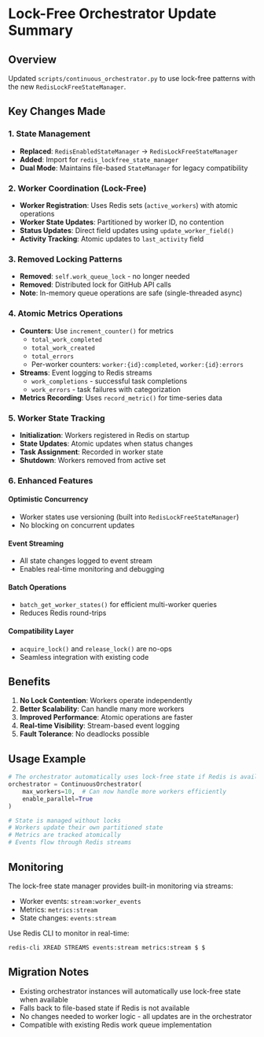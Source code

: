 # Lock-Free Orchestrator Update Summary

## Overview
Updated `scripts/continuous_orchestrator.py` to use lock-free patterns with the new `RedisLockFreeStateManager`.

## Key Changes Made

### 1. State Management
- **Replaced**: `RedisEnabledStateManager` → `RedisLockFreeStateManager`
- **Added**: Import for `redis_lockfree_state_manager`
- **Dual Mode**: Maintains file-based `StateManager` for legacy compatibility

### 2. Worker Coordination (Lock-Free)
- **Worker Registration**: Uses Redis sets (`active_workers`) with atomic operations
- **Worker State Updates**: Partitioned by worker ID, no contention
- **Status Updates**: Direct field updates using `update_worker_field()`
- **Activity Tracking**: Atomic updates to `last_activity` field

### 3. Removed Locking Patterns
- **Removed**: `self.work_queue_lock` - no longer needed
- **Removed**: Distributed lock for GitHub API calls
- **Note**: In-memory queue operations are safe (single-threaded async)

### 4. Atomic Metrics Operations
- **Counters**: Use `increment_counter()` for metrics
  - `total_work_completed`
  - `total_work_created`
  - `total_errors`
  - Per-worker counters: `worker:{id}:completed`, `worker:{id}:errors`
- **Streams**: Event logging to Redis streams
  - `work_completions` - successful task completions
  - `work_errors` - task failures with categorization
- **Metrics Recording**: Uses `record_metric()` for time-series data

### 5. Worker State Tracking
- **Initialization**: Workers registered in Redis on startup
- **State Updates**: Atomic updates when status changes
- **Task Assignment**: Recorded in worker state
- **Shutdown**: Workers removed from active set

### 6. Enhanced Features

#### Optimistic Concurrency
- Worker states use versioning (built into `RedisLockFreeStateManager`)
- No blocking on concurrent updates

#### Event Streaming
- All state changes logged to event stream
- Enables real-time monitoring and debugging

#### Batch Operations
- `batch_get_worker_states()` for efficient multi-worker queries
- Reduces Redis round-trips

#### Compatibility Layer
- `acquire_lock()` and `release_lock()` are no-ops
- Seamless integration with existing code

## Benefits

1. **No Lock Contention**: Workers operate independently
2. **Better Scalability**: Can handle many more workers
3. **Improved Performance**: Atomic operations are faster
4. **Real-time Visibility**: Stream-based event logging
5. **Fault Tolerance**: No deadlocks possible

## Usage Example

```python
# The orchestrator automatically uses lock-free state if Redis is available
orchestrator = ContinuousOrchestrator(
    max_workers=10,  # Can now handle more workers efficiently
    enable_parallel=True
)

# State is managed without locks
# Workers update their own partitioned state
# Metrics are tracked atomically
# Events flow through Redis streams
```

## Monitoring

The lock-free state manager provides built-in monitoring via streams:
- Worker events: `stream:worker_events`
- Metrics: `metrics:stream`
- State changes: `events:stream`

Use Redis CLI to monitor in real-time:
```bash
redis-cli XREAD STREAMS events:stream metrics:stream $ $
```

## Migration Notes

- Existing orchestrator instances will automatically use lock-free state when available
- Falls back to file-based state if Redis is not available
- No changes needed to worker logic - all updates are in the orchestrator
- Compatible with existing Redis work queue implementation